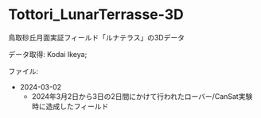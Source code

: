 # Tottori_LunarTerrasse-3D
鳥取砂丘月面実証フィールド「ルナテラス」の3Dデータ

データ取得: Kodai Ikeya;

ファイル:
- 2024-03-02
  - 2024年3月2日から3日の2日間にかけて行われたローバー/CanSat実験時に造成したフィールド
